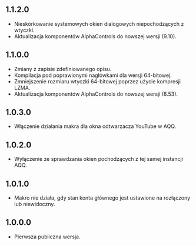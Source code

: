 1.1.2.0
-----
* Nieskórkowanie systemowych okien dialogowych niepochodzących z wtyczki.
* Aktualizacja komponentów AlphaControls do nowszej wersji (9.10).

1.1.0.0
-----
* Zmiany z zapisie zdefiniowanego opisu.
* Kompilacja pod poprawionymi nagłówkami dla wersji 64-bitowej.
* Zmniejszenie rozmiaru wtyczki 64-bitowej poprzez użycie kompresji LZMA.
* Aktualizacja komponentów AlphaControls do nowszej wersji (8.53).

1.0.3.0
-----
* Włączenie działania makra dla okna odtwarzacza YouTube w AQQ.

1.0.2.0
-----
* Wyłączenie ze sprawdzania okien pochodzących z tej samej instancji AQQ.

1.0.1.0
-----
* Makro nie działa, gdy stan konta głównego jest ustawione na rozłączony lub niewidoczny.

1.0.0.0
-----
* Pierwsza publiczna wersja.